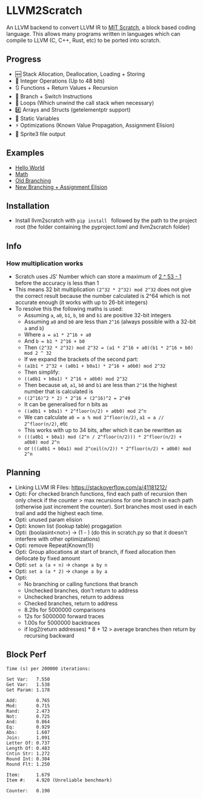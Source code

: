 # LLVM2Scratch

An LLVM backend to convert LLVM IR to [MIT Scratch](https://scratch.mit.edu), a block based coding language. This allows many programs written in languages which can compile to LLVM (C, C++, Rust, etc) to be ported into scratch.

## Progress
* 🆕 Stack Allocation, Deallocation, Loading + Storing
* 🔢 Integer Operations (Up to 48 bits)
* 🔃 Functions + Return Values + Recursion
* 🔀 Branch + Switch Instructions
* 🔁 Loops (Which unwind the call stack when necessary)
* #️⃣ Arrays and Structs (getelementptr support)
* 🔡 Static Variables
* ⚡ Optimizations (Known Value Propagation, Assignment Elision)
* 📝 Sprite3 file output

## Examples
* [Hello World](https://scratch.mit.edu/projects/1201848279/)
* [Math](https://scratch.mit.edu/projects/1206058442/)
* [Old Branching](https://scratch.mit.edu/projects/1206466346/)
* [New Branching + Assignment Elision](https://scratch.mit.edu/projects/1208872099/)

## Installation

* Install llvm2scratch with `pip install ` followed by the path to the project root (the folder containing the pyproject.toml and llvm2scratch folder)

## Info

### How multiplication works

* Scratch uses JS' Number which can store a maximum of [2 ^ 53 - 1](https://developer.mozilla.org/en-US/docs/Web/JavaScript/Reference/Global_Objects/Number/MAX_SAFE_INTEGER) before the accuracy is less than 1
* This means 32 bit multiplication `(2^32 * 2^32) mod 2^32` does not give the correct result because the number calculated is 2^64 which is not accurate enough (it works with up to 26-bit integers)
* To resolve this the following maths is used:
  * Assuming `a`, `a0`, `b1`, `b`, `b0` and `b1` are positive 32-bit integers
  * Assuming `a0` and `b0` are less than `2^16` (always possible with a 32-bit `a` and `b`)
  * Where `a = a1 * 2^16 + a0`
  * And `b = b1 * 2^16 + b0`
  * Then `(2^32 * 2^32) mod 2^32 = (a1 * 2^16 + a0)(b1 * 2^16 + b0) mod 2 ^ 32`
  * If we expand the brackets of the second part:
  * `(a1b1 * 2^32 + (a0b1 + b0a1) * 2^16 + a0b0) mod 2^32`
  * Then simplify:
  * `((a0b1 + b0a1) * 2^16 + a0b0) mod 2^32`
  * Then because `a0`, `a1`, `b0` and `b1` are less than `2^16` the highest number that is calculated is
  * `((2^16)^2 * 2) * 2^16 + (2^16)^2 = 2^49`
  * It can be generalised for n bits as
  * `((a0b1 + b0a1) * 2^floor(n/2) + a0b0) mod 2^n`
  * We can calculate `a0 = a % mod 2^floor(n/2)`, `a1 = a // 2^floor(n/2)`, etc
  * This works with up to 34 bits, after which it can be rewritten as
  * `(((a0b1 + b0a1) mod (2^n / 2^floor(n/2))) * 2^floor(n/2) + a0b0) mod 2^n`
  * or `(((a0b1 + b0a1) mod 2^ceil(n/2)) * 2^floor(n/2) + a0b0) mod 2^n`

## Planning

* Linking LLVM IR Files: https://stackoverflow.com/a/41181212/
* Opti: For checked branch functions, find each path of recursion then only check if the counter > max recursions for one branch in each path (otherwise just increment the counter). Sort branches most used in each trail and add the highest each time.
* Opti: unused param elision
* Opti: known list (lookup table) progagation
* Opti: (boolasint<not<cond>>) -> (1 - <cond>) (do this in scratch.py so that it doesn't interfere with other optimizations)
* Opti: remove Repeat(Known(1))
* Opti: Group allocations at start of branch, if fixed allocation then dellocate by fixed amount
* Opti: `set a (a + n)` -> `change a by n`
* Opti: `set a (a * 2)` -> `change a by a`
* Opti:
  * No branching or calling functions that branch
  * Unchecked branches, don't return to address
  * Unchecked branches, return to address
  * Checked branches, return to address
  * 8.29s for 5000000 comparisons
  * 12s for 5000000 forward traces
  * 1.00s for 5000000 backtraces
  * if log2(return addresses) * 8 + 12 > average branches then return by recursing backward

## Block Perf

```
Time (s) per 200000 iterations:

Set Var:   7.550
Get Var:   1.538
Get Param: 1.178

Add:       0.765
Mod:       0.715
Rand:      2.473
Not:       0.725
And:       0.864
Eq:        0.929
Abs:       1.607
Join:      1.091
Letter Of: 0.737
Length Of: 0.483
Cntin Str: 1.272
Round Int: 0.304
Round Flt: 1.250

Item:      1.679
Item #:    4.920 (Unreliable benchmark)

Counter:   0.190
```
